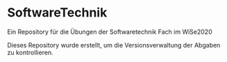 # SoftwareTechnik
Ein Repository für die Übungen der Softwaretechnik Fach im WiSe2020

Dieses Repository wurde erstellt, um die Versionsverwaltung der Abgaben zu kontrollieren.
